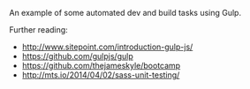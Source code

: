An example of some automated dev and build tasks using Gulp.

Further reading:

* http://www.sitepoint.com/introduction-gulp-js/
* https://github.com/gulpjs/gulp
* https://github.com/thejameskyle/bootcamp
* http://mts.io/2014/04/02/sass-unit-testing/
